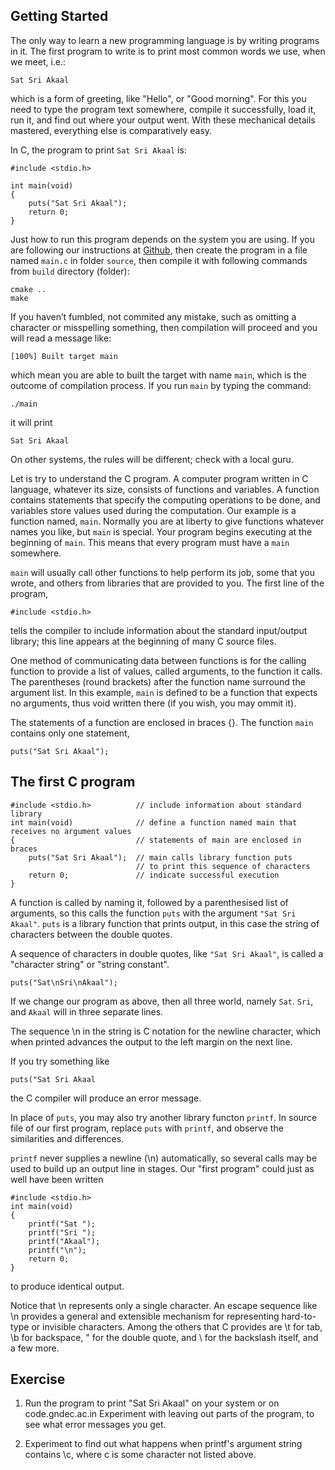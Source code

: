 ## Getting Started 

The only way to learn a new programming language is by writing programs
in it.  The first program to write is to print most common words we
use, when we meet, i.e.:

    Sat Sri Akaal 

which is a form of greeting, like "Hello", or "Good morning".  For
this you need to type the program text somewhere, compile it
successfully, load it, run it, and find out where your output went. 
With these mechanical details mastered, everything else is
comparatively easy.

In C, the program to print `Sat Sri Akaal` is:
 
```
#include <stdio.h> 

int main(void) 
{ 
    puts("Sat Sri Akaal"); 
    return 0;
} 
```

Just how to run this program depends on the system you are using. If
you are following our instructions at
[Github](https://github.com/gne-ldh/PPS/tree/master/Content/Notes),
then create the program in a file named `main.c` in folder `source`,
then compile it with following commands from `build` directory
(folder):

```
cmake ..
make
``` 

If you haven’t fumbled, not commited any mistake, such as omitting a
character or misspelling something, then compilation will proceed and
you will read a message like:

```
[100%] Built target main
```

which mean you are able to built the target with name `main`, which is
the outcome of compilation process. If you run `main` by typing the
command:

```
./main
```

it will print 

```
Sat Sri Akaal
```

On other systems, the rules will be different; check with a local guru. 

Let is try to understand the C program.  A computer program written in
C language, whatever its size, consists of functions and variables.  A
function contains statements that specify the computing operations to
be done, and variables store values used during the computation.  Our
example is a function named, `main`.  Normally you are at liberty to give
functions whatever names you like, but `main` is special. Your program
begins executing at the beginning of `main`. This means that every
program must have a `main` somewhere.

`main` will usually call other functions to help perform its job, some
that you wrote, and others from libraries that are provided to you. 
The first line of the program,

```
#include <stdio.h> 
```

tells the compiler to include information about the standard
input/output library; this line appears at the beginning of many C
source files.

One method of communicating data between functions is for the calling
function to provide a list of values, called arguments, to the function
it calls.  The parentheses (round brackets) after the function name
surround the argument list.  In this example, `main` is defined to be a
function that expects no arguments, thus void written there (if you
wish, you may ommit it).

The statements of a function are enclosed in braces {}. The function
`main` contains only one statement,

```
puts("Sat Sri Akaal"); 

```
## The first C program
```
#include <stdio.h>          // include information about standard library 
int main(void)              // define a function named main that receives no argument values
{                           // statements of main are enclosed in braces 
    puts("Sat Sri Akaal");  // main calls library function puts
                            // to print this sequence of characters
    return 0;               // indicate successful execution
}
```

A function is called by naming it, followed by a parenthesised list of
arguments, so this calls the function `puts` with the argument `"Sat
Sri Akaal"`. `puts` is a library function that prints output, in this
case the string of characters between the double quotes.

A sequence of characters in double quotes, like `"Sat Sri Akaal"`, is
called a "character string" or "string constant".

```
puts("Sat\nSri\nAkaal");
```

If we change our program as above, then all three world, namely `Sat`.
`Sri`, and `Akaal` will in three separate lines.

The sequence \n in the string is C notation for the newline character,
which when printed advances the output to the left margin on the next
line.

If you try something like

```
puts("Sat Sri Akaal 
```

the C compiler will produce an error message. 

In place of `puts`, you may also try another library functon `printf`.
In source file of our first program, replace `puts` with `printf`, and
observe the similarities and differences.

`printf` never supplies a newline (\n) automatically, so several calls
may be used to build up an output line in stages.  Our "first program"
could just as well have been written

```
#include <stdio.h> 
int main(void) 
{ 
    printf("Sat "); 
    printf("Sri "); 
    printf("Akaal"); 
    printf("\n");
    return 0; 
}
```
to produce identical output. 

Notice that \n represents only a single character.  An escape sequence
like \n provides a general and extensible mechanism for representing
hard-to-type or invisible characters.  Among the others that C provides
are \t for tab, \b for backspace, \" for the double quote, and \\ for
the backslash itself, and a few more.

## Exercise 

1.  Run the program to print "Sat Sri Akaal" on your system or on
code.gndec.ac.in
Experiment with leaving out parts of the program, to see what error
messages you get.

1.  Experiment to find out what happens when printf's argument string
contains \c, where c is some character not listed above.
